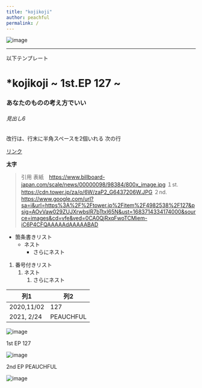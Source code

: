 ```yaml
---
title: "kojikoji"
author: peachful
permalink: /
---
```



![image](https://github.com/gengengenki/GHPages_WebSite/assets/133000373/e7cccb72-231e-417f-aee8-fe88fc4c624b)




---

以下テンプレート

# *kojikoji ~ 1st.EP 127 ~
### あなたのものの考え方でいい

###### 見出し6

改行は、行末に半角スペースを2個いれる
次の行

[リンク](https://www.google.co.jp/)

**太字**

> 引用
表紙　https://www.billboard-japan.com/scale/news/00000098/98384/800x_image.jpg
１st. https://cdn.tower.jp/za/o/6W/zaP2_G6437206W.JPG
２nd. https://www.google.com/url?sa=i&url=https%3A%2F%2Ftower.jp%2Fitem%2F4982538%2F127&psig=AOvVaw029ZUJXrwbslR7bTtxI65N&ust=1683714334174000&source=images&cd=vfe&ved=0CA0QjRxqFwoTCMiem-iC6P4CFQAAAAAdAAAAABAD


- 箇条書きリスト
  - ネスト
    - さらにネスト


1. 番号付きリスト
   1. ネスト
      1. さらにネスト


| 列1  | 列2  |
|-----|-----|
| 2020,11/02  | 127 |
| 2021, 2/24  | PEAUCHFUL  |


![image](/GHPages_WebSite/assets/images/logo-150.png)

1st EP 127

![image](https://github.com/gengengenki/GHPages_WebSite/assets/133000373/a352fbdd-8dc1-4ccf-be7e-f4231abf4c0c) 

2nd EP PEAUCHFUL 

![image](https://github.com/gengengenki/GHPages_WebSite/assets/133000373/23e2f210-f514-404a-a723-03d9b5760e8e)


